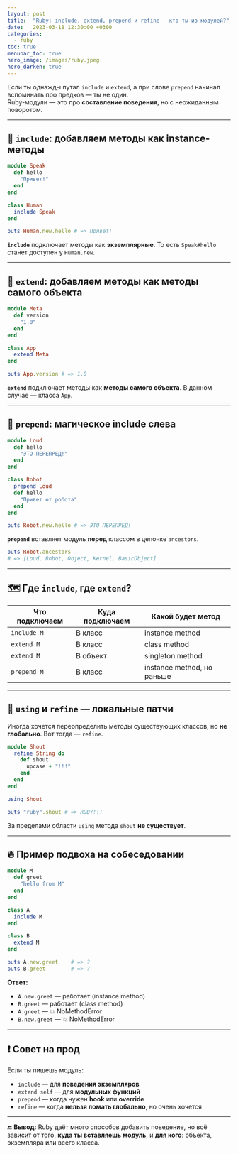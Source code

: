 ```yaml
---
layout: post
title:  "Ruby: include, extend, prepend и refine — кто ты из модулей?"
date:   2023-03-18 12:30:00 +0300
categories:
  - ruby
toc: true
menubar_toc: true
hero_image: /images/ruby.jpeg
hero_darken: true
---
```


Если ты однажды путал `include` и `extend`, а при слове `prepend` начинал вспоминать про предков — ты не один.  
Ruby-модули — это про **составление поведения**, но с неожиданным поворотом.

---

## 🧩 `include`: добавляем методы как instance-методы

```ruby
module Speak
  def hello
    "Привет!"
  end
end

class Human
  include Speak
end

puts Human.new.hello # => Привет!
````

**`include`** подключает методы как **экземплярные**.
То есть `Speak#hello` станет доступен у `Human.new`.

---

## 🧠 `extend`: добавляем методы как методы самого объекта

```ruby
module Meta
  def version
    "1.0"
  end
end

class App
  extend Meta
end

puts App.version # => 1.0
```

**`extend`** подключает методы как **методы самого объекта**.
В данном случае — класса `App`.

---

## 🔄 `prepend`: магическое include слева

```ruby
module Loud
  def hello
    "ЭТО ПЕРЕПРЕД!"
  end
end

class Robot
  prepend Loud
  def hello
    "Привет от робота"
  end
end

puts Robot.new.hello # => ЭТО ПЕРЕПРЕД!
```

**`prepend`** вставляет модуль **перед** классом в цепочке `ancestors`.

```ruby
puts Robot.ancestors
# => [Loud, Robot, Object, Kernel, BasicObject]
```

---

## 🗺️ Где `include`, где `extend`?

| Что подключаем | Куда подключаем | Какой будет метод          |
| -------------- | --------------- | -------------------------- |
| `include M`    | В класс         | instance method            |
| `extend M`     | В класс         | class method               |
| `extend M`     | В объект        | singleton method           |
| `prepend M`    | В класс         | instance method, но раньше |

---

## 🤯 `using` и `refine` — локальные патчи

Иногда хочется переопределить методы существующих классов, но **не глобально**. Вот тогда — `refine`.

```ruby
module Shout
  refine String do
    def shout
      upcase + "!!!"
    end
  end
end

using Shout

puts "ruby".shout # => RUBY!!!
```

За пределами области `using` метода `shout` **не существует**.

---

## 🔥 Пример подвоха на собеседовании

```ruby
module M
  def greet
    "hello from M"
  end
end

class A
  include M
end

class B
  extend M
end

puts A.new.greet    # => ?
puts B.greet        # => ?
```

**Ответ:**

* `A.new.greet` — работает (instance method)
* `B.greet` — работает (class method)
* `A.greet` — 💥 NoMethodError
* `B.new.greet` — 💥 NoMethodError

---

## ❗ Совет на прод

Если ты пишешь модуль:

* `include` — для **поведения экземпляров**
* `extend self` — для **модульных функций**
* `prepend` — когда нужен **hook** или **override**
* `refine` — когда **нельзя ломать глобально**, но очень хочется

---

🔚 **Вывод:**
Ruby даёт много способов добавить поведение, но всё зависит от того, **куда ты вставляешь модуль**, и **для кого**: объекта, экземпляра или всего класса.
